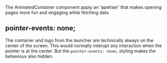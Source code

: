 The AnimatedContainer component apply an 'apetiser' that makes opening pages more fun and engaging while fetching data

pointer-events: none;
---
The container and logo from the launcher are technically always on the center of the screen. This would normally interupt any interaction when the pointer is at the center. But the `pointer-events: none;` styling makes the behavious also hidden.